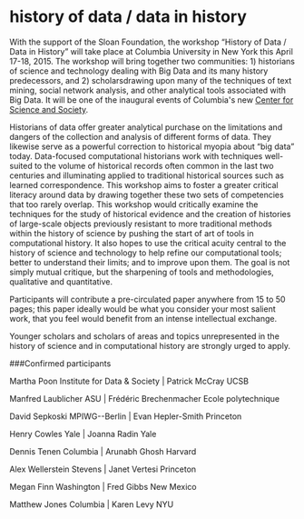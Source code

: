 history of data / data in history
=================================

With the support of the Sloan Foundation, the workshop  “History of Data / Data in History” will take place at Columbia University in New York this April 17-18, 2015. The workshop will bring together two communities: 1) historians of science and technology dealing with Big Data and its many history predecessors, and 2) scholarsdrawing upon many of the techniques of text mining, social network analysis, and other analytical tools associated with Big Data. It will be one of the inaugural events of Columbia's new [Center for Science and Society](http://scienceandsociety.columbia.edu/).

Historians of data offer greater analytical purchase on the limitations and dangers of the collection and analysis of different forms of data. They likewise serve as a powerful correction to historical myopia about “big data” today. Data-focused computational historians work with techniques well-suited to the volume of historical records often common in the last two centuries and illuminating applied to traditional historical sources such as learned correspondence. This workshop aims to foster a greater critical literacy around data by drawing together these two sets of competencies that too rarely overlap. This workshop would critically examine the techniques for the study of historical evidence and the creation of histories of large-scale objects previously resistant to more traditional methods within the history of science by pushing the start of art of tools in computational history.  It also hopes to use the critical acuity central to the history of science and technology to help refine our computational tools; better to understand their limits; and to improve upon them. The goal is not simply mutual critique, but the sharpening of tools and methodologies, qualitative and quantitative.

Participants will contribute a pre-circulated paper anywhere from 15 to 50 pages; this paper ideally would be what you consider your most salient work, that you feel would benefit from an intense intellectual exchange.

Younger scholars and scholars of areas and topics unrepresented in the history of science and in computational history are strongly urged to apply.

###Confirmed participants

Martha Poon	Institute for Data & Society | Patrick McCray	UCSB

Manfred	Laublicher	ASU | Frédéric Brechenmacher	Ecole polytechnique

David	Sepkoski	MPIWG--Berlin | Evan Hepler-Smith	Princeton

Henry	Cowles	Yale | Joanna Radin	Yale

Dennis Tenen	Columbia | Arunabh	Ghosh	Harvard

Alex Wellerstein	Stevens | Janet Vertesi   Princeton

Megan Finn   Washington | Fred Gibbs  New Mexico

Matthew Jones Columbia | Karen Levy   NYU
